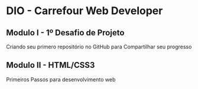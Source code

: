 # DIO - Carrefour Web Developer
## Modulo I - 1º Desafio de Projeto
Criando seu primero repositório no GitHub para Compartilhar seu progresso

## Modulo II - HTML/CSS3
Primeiros Passos para desenvolvimento web
